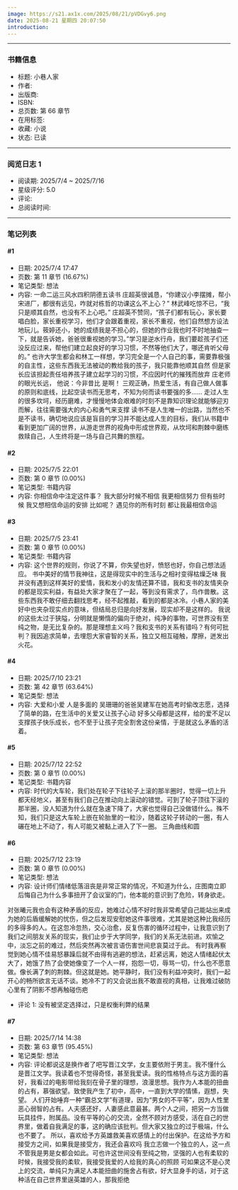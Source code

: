 ```yaml
---
image: https://s21.ax1x.com/2025/08/21/pVDGvy6.png
date: 2025-08-21 星期四 20:07:50
introduction:
---
```


***
### 书籍信息
- 标题: 小巷人家
- 作者: 
- 出版商: 
- ISBN: 
- 总页数: 第 66 章节
- 在用标签: 
- 收藏: 小说
- 状态: 已读

***
### 阅览日志 1
- 阅读期: 2025/7/4 ~ 2025/7/16
- 星级评分: 5.0
- 评论: 
- 总阅读时间: 

***
### 笔记列表
#### #1
- 日期: 2025/7/4 17:47
- 页数: 第 11 章节 (16.67%)
- 笔记类型: 想法
- 内容: 一命二运三风水四积阴德五读书
庄超英很诚恳，“你建议小李摆摊，帮小宋进厂，都很有远见，咋就对栋哲的功课这么不上心？”
林武峰吃惊不已，“我只是顺其自然，也没有不上心吧。”
庄超英不赞同，“孩子们都有玩心，家长要唱白脸，家长重视学习，他们才会跟着重视，家长不重视，他们自然想方设法地玩儿。筱婷还小，她的成绩我是不担心的，但她的作业我也时不时地抽查一下，就是告诉她，爸爸很重视她的学习。”学习是逆水行舟，我们要趁孩子们还没反应过来，帮他们建立起良好的学习习惯，不然等他们大了，哪还肯听父母的。”
也许大学生都会和林工一样想，学习完全是一个人自己的事，需要靠极强的自主性，这些东西我无法被动的教给我的孩子，我只能靠他顺其自然
但是家长应该担起责任培养孩子建立起学习的习惯，不应因时代的摧残而放弃
庄老师的眼光长远，
他说：今非昔比
是啊！
三观正确，热爱生活，有自己做人做事的原则和底线，比起空读书而无思考，不知为何而读书要强的多……
走过人生的很多坎坷，经历磨难，才慢慢地体会艰难的时刻不是靠知识理论就能够迎刃而解，往往需要强大的内心和勇气来支撑
读书不是人生唯一的出路，当然也不是不读书，确切地说应该是盲目的学习并不能达成人生的目标，我们从书籍中看到更加广阔的世界，从游走世界的视角中形成世界观，从坎坷和荆棘中磨练救赎自己，人生终将是一场与自己共舞的旅程。

#### #2
- 日期: 2025/7/5 22:01
- 页数: 第 0 章节 (0.00%)
- 笔记类型: 书籍内容
- 内容: 你相信命中注定这件事？
我大部分时候不相信
我更相信努力
但有些时候
我又想相信命运的安排
比如呢？
遇见你的所有时刻
都让我最相信命运

#### #3
- 日期: 2025/7/5 23:41
- 页数: 第 0 章节 (0.00%)
- 笔记类型: 书籍内容
- 内容: 这个世界的规则，你说了不算，你失望也好，愤怒也好，你自己想法适应。
书中美好的情节我神往，这是得现实中的生活与之相衬变得枯燥乏味
我并没有遇到这样美好的爱情，我和发小的友情还算不错，我和支书的友情夹杂的都是现实利益，有益处大家才聚在了一起，等到没有需求了，鸟作兽散。这些东西我不敢仔细去翻找思考，经不起推敲，看到的都是冰冷。小巷人家的美好中也夹杂现实点的意味，但结局总归是向好发展，现实却不是这样的。
我说的这些太过于狭隘，分明就是懒惰的偏向于绝对，纯净的事物，可世界没有至纯之物，是无比复杂的。那是理想主义吗？我和支书的关系有错吗？有何可批判？我因追求简单，去埋怨大家睿智的关系，独立又相互碰触，摩擦，迸发出火花。

#### #4
- 日期: 2025/7/10 23:21
- 页数: 第 42 章节 (63.64%)
- 笔记类型: 想法
- 内容: 大爱和小爱
人是多面的
吴珊珊的爸爸吴建军在她高考时偷改志愿，选择了简单的路，在生活中的关爱又让孩子心动
好多父母都是这样，给的爱不足以支撑孩子快乐成长，也不至于让孩子完全割舍这份亲情，于是就这么矛盾的活着。

#### #5
- 日期: 2025/7/12 22:52
- 页数: 第 0 章节 (0.00%)
- 笔记类型: 书籍内容
- 内容: 时代的大车轮，我们处在轮子下往轮子上滚的那半圈时，觉得一切上升都天经地义，甚至有我们自己在推动向上滚动的错觉。可到了轮子顶往下滚的那半圈，没人知道为什么就在急速下降了，大家也觉得自己没做错什么。殊不知，我们只是这大车轮上嵌在轮胎里的一粒沙，随着这轮子转动的一圈，有人碾在地上不动了，有人可能又被黏上进入了下一圈。
三角曲线和圆

#### #6
- 日期: 2025/7/12 23:19
- 页数: 第 0 章节 (0.00%)
- 笔记类型: 想法
- 内容: 设计师们情绪低落沮丧是非常正常的情况，不知道为什么，庄图南立即后悔自己为什么多事扭开了会议室的门，他本能的意识到了危险，转身欲走。

对张曦元我也会有这种矛盾的反应，她难过心情不好时我非常希望自己能站出来成为她的后盾缓解她的忧伤，但之后发现安慰她这件事很难，尤其是她这种比我经历的多得多的人。在这忽冷忽热，交心治愈，反复伤害的循环过程中，让我意识到了我们之间朋友关系的现实，我们止步于大学同学，我们的关系无法前进。欢愉之中，淡忘之前的难过，然后突然再次被言语伤害世间悲哀莫过于此。
有时我再察觉到她心情不佳易怒暴躁后就不由得有逃避的想法，赶紧远离，她这人情绪起伏太大了，她饿了热了会使她像变了一个人一样，抱怨一切，辱骂一切，什么也不愿意做。像长满了刺的荆棘。但这就是她。她平静时，我们没有利益冲突时，我们一起开心的畅所欲言无话不谈。她冷不丁的又会说出我不敢直视的真相，让我难过破防
心里有了阴影不想再触碰伤疤
- 评论 1: 没有被坚定选择过，只是权衡利弊的结果

#### #7
- 日期: 2025/7/14 14:38
- 页数: 第 63 章节 (95.45%)
- 笔记类型: 想法
- 内容: 评论都说这是换作者了吧写晋江文学，女主要依附于男主。我不懂什么是晋江文学。我读着也不觉得奇怪，甚至我爱读。我的性格特点与这方面的喜好，我看过的电影带给我刻在骨子里的理想，浪漫思想。我作为人本能的扭曲的占有，慕强欲望。致使我产生了初中，高中，一直到大学的情愫，遐想，失望。
人们开始唾弃一种“霸总文学”有道理，因为“男女的不平等”，因为人性里恶心弱智的占有。人夫感还好，人妻感此意最甚。两个人之间，把另一方当做玩具挂件，附属品。没有平等的心的交流，全然不顾对方感受，活在自己的世界里，做着自我满足的事，这的确应该批判。但大家又独立的过于极端，什么也不要了。
所以，喜欢给予方英雄救美喜欢感情上的付出保护。在这给予方和接受方之间，如果我是接受方，我还会喜欢吗
我立志做一个独立的人，这一点不管我是男是女都会如此。可也许这世间没有至纯之物，坚强的人也有柔软的时候，我接受我的柔软，我接受我爱的人给我的真心的照顾
可如果这不是心灵上的交流，单纯只为满足人本能扭曲的施舍占有欲，好大显身手的话，对于这种活在自己世界里逞英雄的人，那我拒绝

